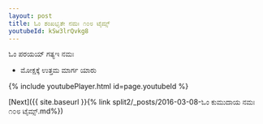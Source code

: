 ```yaml
---
layout: post
title: ಓಂ ಶಂಖಭೃತೇ ನಮಃ ೧೦೮ ಟೈಮ್ಸ್
youtubeId: kSw3lrQvkg8
---
```

 
 
 ಓಂ ಪರಯಯ್ ಗತ್ಯಇ ನಮಃ  
 
 -  ಮೋಕ್ಷಕ್ಕೆ ಉತ್ತಮ ಮಾರ್ಗ ಯಾರು 
 
  
 
  
 
 
 
 
 
 


{% include youtubePlayer.html id=page.youtubeId %}
 
[Next]({{ site.baseurl }}{% link  split2/_posts/2016-03-08-ಓಂ ಕುಮುದಾಯ ನಮಃ ೧೦೮ ಟೈಮ್ಸ್.md%})
 
